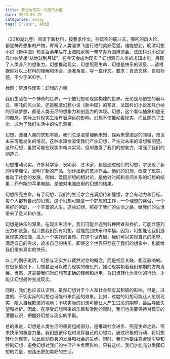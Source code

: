 ```yaml
---
title: 梦想与现实：幻想的力量
date: 2023-06-19
categories: Essay
tags: ["2010", 湖北]
---
```


（2010湖北卷）阅读下面材料，按要求作文。孙悟空的筋斗云，哪吒的风火轮，都是神奇想象的产物，寄寓了人类渴求飞速行进的美好愿望。谁能想到，晚清幻想小说《新中国》预言百余年后在上海陆家嘴一带举办万国博览会，法国科幻小说家凡尔纳梦想“从地球到月球”，在今天会成为现实？幻想源自人类的求知本能，展现了人类非凡的想象力。幻想推动现实，幻想照亮生命，幻想是快乐的源泉……请根据你对以上材料的理解和体会，选准角度，写一篇作文。要求：自选文体，自拟标题，不少于800字。1

标题：梦想与现实：幻想的力量

我们生活在一个神奇的世界，一个被幻想和现实构建的世界。无论是孙悟空的筋斗云，哪吒的风火轮，还是晚清幻想小说《新中国》的预言，法国科幻小说家凡尔纳的月球梦想，都是人类无尽的想象力和创造力的体现。幻想，这个看似抽象和虚无的概念，实际上对现实生活有着深远的影响。幻想不仅推动着现实，而且照亮了生命，成为了我们生活中的快乐源泉。

幻想，源自人类的求知本能。我们总是渴望理解未知，探索未曾踏足的领域，预见未来可能发生的情况。这种求知欲驱使我们产生幻想，产生对未来的设想和期望。这种幻想，虽然可能在现实中难以实现，但却激发了我们的想象力，增强了我们的创造力。

幻想推动现实。许多科学家、发明家、艺术家，都是通过他们的幻想，才发现了新的科学理论，发明了新的产品，创作出新的艺术作品。他们的幻想，改变了现实，推动了社会的发展。例如，爱因斯坦的相对论，是他对时间和空间关系的幻想的结果；乔布斯的苹果电脑，是他对电脑应用的幻想的结果。

幻想照亮生命。有了幻想，我们的生活才会充满期待和憧憬，才会有动力和目标。每个人都有自己的幻想，这个幻想可能是一个梦想的工作，一个理想的伴侣，一个美好的家庭，一个丰富的人生。这些幻想，照亮了我们的生命之路，给我们的生活带来了意义和价值。

幻想是快乐的源泉。在现实生活中，我们可能会遇到各种困难和挫折，可能会感到压力和疲惫。但只要我们拥有幻想，就能找到快乐和幸福。因为，幻想能让我们逃离现实的烦恼，进入一个美好的世界。在这个世界里，我们可以实现自己的愿望，满足自己的需求，追求自己的快乐。即使这个世界只存在于我们的想象中，也能给我们带来真实的快乐。

以上的例子说明，幻想与现实并非截然对立的概念，而是相互关联、相互影响的。在很多情况下，幻想甚至可以成为现实的催化剂，推动现实朝着我们预期的方向发展。当然，这需要我们对幻想有正确的理解和运用，将幻想转化为具体的行动，才能让幻想最终变成现实。

同时，我们也应该认识到，虽然幻想对于个人和社会都有其积极的影响，但是，过度的、不切实际的幻想也可能带来负面的效果。比如，过度的幻想可能让人忽视现实，陷入自我欺骗的境地；不切实际的幻想可能让人产生过高的期望，最后导致失望和挫折。因此，在享受幻想带来的乐趣和激励的同时，我们也需要保持对现实的清醒认识，把握好幻想与现实的平衡。

总的来说，幻想是人类生活的重要组成部分，是推动社会进步、照亮生命之路、带来快乐的重要力量。我们应该珍视和发挥自己的幻想力，通过积极的行动，将幻想转化为现实，以此推动自身的发展和社会的进步。同时，我们也要注意合理引导和控制幻想，避免幻想对我们的生活产生负面影响。只有这样，我们才能充分发挥幻想的力量，创造出更加美好的生活。